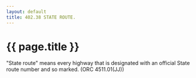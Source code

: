```yaml
---
layout: default 
title: 402.38 STATE ROUTE.
---
```


{{ page.title }}
================

"State route" means every highway that is designated with an official
State route number and so marked. (ORC 4511.01(JJ))
